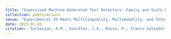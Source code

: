```yaml
---
title: "Supervised Machine-Generated Text Detectors: Family and Scale Matters"
collection: publications
venue: "Experimental IR Meets Multilinguality, Multimodality, and Interaction. CLEF 2023"
date: 2023-01-01
citation: 'Sarvazyan, A.M., González, J.Á., Rosso, P., Franco-Salvador, M. (2023). Supervised Machine-Generated Text Detectors: Family and Scale Matters. In: Experimental IR Meets Multilinguality, Multimodality, and Interaction. CLEF 2023. Lecture Notes in Computer Science, vol 14163. Springer, Cham.'
---
```

